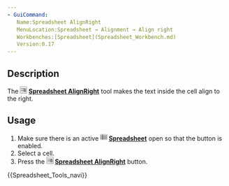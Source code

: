 ```yaml
---
- GuiCommand:
   Name:Spreadsheet AlignRight
   MenuLocation:Spreadsheet → Alignment → Align right
   Workbenches:[Spreadsheet](Spreadsheet_Workbench.md)
   Version:0.17
---
```


## Description

The **<img src=images/Spreadsheet_AlignRight.svg style="width:16px"> [Spreadsheet AlignRight](Spreadsheet_AlignRight.md)** tool makes the text inside the cell align to the right.

## Usage

1.  Make sure there is an active **<img src=images/Spreadsheet_CreateSheet.svg style="width:16px"> [Spreadsheet](Spreadsheet_CreateSheet.md)** open so that the button is enabled.
2.  Select a cell.
3.  Press the **<img src=images/Spreadsheet_AlignRight.svg style="width:16px"> [Spreadsheet AlignRight](Spreadsheet_AlignRight.md)** button.




 {{Spreadsheet_Tools_navi}} 
